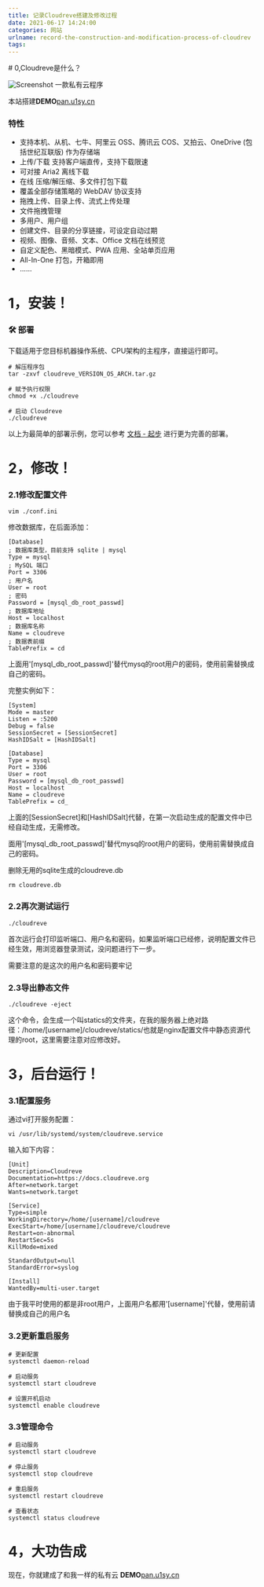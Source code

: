 ```yaml
---
title: 记录Cloudreve搭建及修改过程
date: 2021-06-17 14:24:00
categories: 网站
urlname: record-the-construction-and-modification-process-of-cloudrev
tags:
---
```

<!--markdown--># 0,Cloudreve是什么？

![Screenshot](https://cdn.jsdelivr.net/gh/EastCloud/u1sy_blog_1@latest/usr/uploads/2021/06/3440101061.png)
一款私有云程序

本站搭建**DEMO**[pan.u1sy.cn][2]

### 特性

* 支持本机、从机、七牛、阿里云 OSS、腾讯云 COS、又拍云、OneDrive (包括世纪互联版) 作为存储端
* 上传/下载 支持客户端直传，支持下载限速
* 可对接 Aria2 离线下载
* 在线 压缩/解压缩、多文件打包下载
* 覆盖全部存储策略的 WebDAV 协议支持
* 拖拽上传、目录上传、流式上传处理
* 文件拖拽管理
* 多用户、用户组
* 创建文件、目录的分享链接，可设定自动过期
* 视频、图像、音频、文本、Office 文档在线预览
* 自定义配色、黑暗模式、PWA 应用、全站单页应用
* All-In-One 打包，开箱即用
* ......

# 1，安装！
### :hammer_and_wrench: 部署

下载适用于您目标机器操作系统、CPU架构的主程序，直接运行即可。

```shell
# 解压程序包
tar -zxvf cloudreve_VERSION_OS_ARCH.tar.gz

# 赋予执行权限
chmod +x ./cloudreve

# 启动 Cloudreve
./cloudreve
```

以上为最简单的部署示例，您可以参考 [文档 - 起步](https://docs.cloudreve.org/) 进行更为完善的部署。

# 2，修改！
### 2.1修改配置文件
```shell
vim ./conf.ini
```
修改数据库，在后面添加：
```shell
[Database]
; 数据库类型，目前支持 sqlite | mysql
Type = mysql
; MySQL 端口
Port = 3306
; 用户名
User = root
; 密码
Password = [mysql_db_root_passwd]
; 数据库地址
Host = localhost
; 数据库名称
Name = cloudreve
; 数据表前缀
TablePrefix = cd
```
上面用'[mysql_db_root_passwd]'替代mysq的root用户的密码，使用前需替换成自己的密码。

完整实例如下：
```shell
[System]
Mode = master
Listen = :5200
Debug = false
SessionSecret = [SessionSecret]
HashIDSalt = [HashIDSalt]

[Database]
Type = mysql
Port = 3306
User = root
Password = [mysql_db_root_passwd]
Host = localhost
Name = cloudreve
TablePrefix = cd_
```
上面的[SessionSecret]和[HashIDSalt]代替，在第一次启动生成的配置文件中已经自动生成，无需修改。

面用'[mysql_db_root_passwd]'替代mysq的root用户的密码，使用前需替换成自己的密码。

删除无用的sqlite生成的cloudreve.db
```shell
rm cloudreve.db
```
### 2.2再次测试运行
```shell
./cloudreve
```
首次运行会打印监听端口、用户名和密码，如果监听端口已经修，说明配置文件已经生效，用浏览器登录测试，没问题进行下一步。

需要注意的是这次的用户名和密码要牢记

### 2.3导出静态文件
```shell
./cloudreve -eject
```
这个命令，会生成一个叫statics的文件夹，在我的服务器上绝对路径：/home/[username]/cloudreve/statics/也就是nginx配置文件中静态资源代理的root，这里需要注意对应修改好。

# 3，后台运行！
### 3.1配置服务
通过vi打开服务配置：
```shell
vi /usr/lib/systemd/system/cloudreve.service
```
输入如下内容：
```shell
[Unit]
Description=Cloudreve
Documentation=https://docs.cloudreve.org
After=network.target
Wants=network.target

[Service]
Type=simple
WorkingDirectory=/home/[username]/cloudreve
ExecStart=/home/[username]/cloudreve/cloudreve
Restart=on-abnormal
RestartSec=5s
KillMode=mixed

StandardOutput=null
StandardError=syslog

[Install]
WantedBy=multi-user.target
```
由于我平时使用的都是非root用户，上面用户名都用'[username]'代替，使用前请替换成自己的用户名

### 3.2更新重启服务
```shell
# 更新配置
systemctl daemon-reload

# 启动服务
systemctl start cloudreve

# 设置开机启动
systemctl enable cloudreve
```
### 3.3管理命令
```shell
# 启动服务
systemctl start cloudreve

# 停止服务
systemctl stop cloudreve

# 重启服务
systemctl restart cloudreve

# 查看状态
systemctl status cloudreve
```
# 4，大功告成
现在，你就建成了和我一样的私有云
**DEMO**[pan.u1sy.cn][3]


  [1]: https://cdn.jsdelivr.net/gh/EastCloud/u1sy_blog_1@latest/usr/uploads/2021/06/3440101061.png
  [2]: http://pan.u1sy.cn:5212
  [3]: http://pan.u1sy.cn:5212